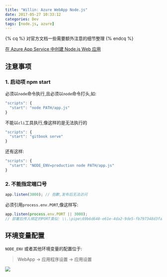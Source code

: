 ```yaml
---
title: "Willin: Azure WebApp Node.js"
date: 2017-05-27 10:33:12
categories: Dev
tags: [node.js, azure]
---
```


{% cq %}
对官方文档一些需要额外注意的细节整理
{% endcq %}

[在 Azure App Service 中创建 Node.js Web 应用](https://www.azure.cn/documentation/articles/web-sites-nodejs-develop-deploy-mac/)

## 注意事项

### 1. 启动项 npm start

必须以`node`命令执行,且必须以`node`命令打头,如:

```js
"scripts": {
  "start": "node PATH/app.js"
}
```

不能以`cli`工具执行,像这样的是无法执行的

```js
"scripts": {
  "start": "gitbook serve"
}
```

<!--more-->

还有这样:

```js
"scripts": {
  "start": "NODE_ENV=production node PATH/app.js"
}
```

### 2. 不能指定端口号

```js
app.listen(3000); // 抱歉,发布后无法访问
```

必须引用`process.env.PORT`,像这样写:

```js
app.listen(process.env.PORT || 3000);
// 部署后传入绑定的PORT类似: \\.\pipe\69b6d648-e61e-4da2-9de5-fb797348d3fa 
```


## 环境变量配置

`NODE_ENV` 或者其他环境变量的配置位于:

> WebApp -> 应用程序设置 -> 应用设置

![](https://cloud.githubusercontent.com/assets/1890238/26770714/ac0ede34-49eb-11e7-8850-9c9740dc48d2.png)

